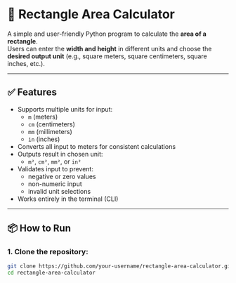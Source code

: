 # 🧮 Rectangle Area Calculator

A simple and user-friendly Python program to calculate the **area of a rectangle**.  
Users can enter the **width and height** in different units and choose the **desired output unit** (e.g., square meters, square centimeters, square inches, etc.).

---

## ✅ Features

- Supports multiple units for input:
  - `m` (meters)
  - `cm` (centimeters)
  - `mm` (millimeters)
  - `in` (inches)
- Converts all input to meters for consistent calculations
- Outputs result in chosen unit:
  - `m²`, `cm²`, `mm²`, or `in²`
- Validates input to prevent:
  - negative or zero values
  - non-numeric input
  - invalid unit selections
- Works entirely in the terminal (CLI)

---

## 📦 How to Run

### 1. Clone the repository:
```bash
git clone https://github.com/your-username/rectangle-area-calculator.git
cd rectangle-area-calculator
